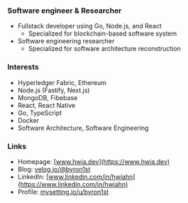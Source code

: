 ### Software engineer & Researcher

* Fullstack developer using Go, Node.js, and React
  * Specialized for blockchain-based software system
* Software engineering researcher
  * Specialized for software architecture reconstruction

### Interests

* Hyperledger Fabric, Ethereum
* Node.js (Fastify, Next.js)
* MongoDB, Fibebase
* React, React Native
* Go, TypeScript
* Docker
* Software Architecture, Software Engineering

### Links

* Homepage: [www.hwia.dev](https://www.hwia.dev)
* Blog: [velog.io/@byron1st](https://velog.io/@byron1st)
* LinkedIn: [www.linkedin.com/in/hwiahn](https://www.linkedin.com/in/hwiahn)
* Profile: [mysetting.io/u/byron1st](https://mysetting.io/u/byron1st)
